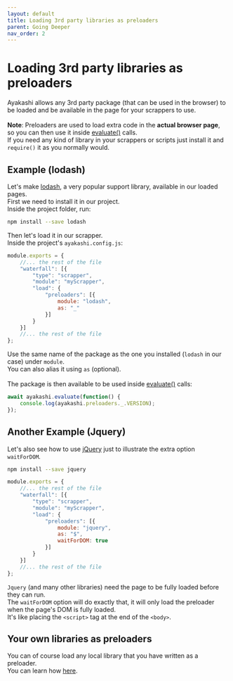 ```yaml
---
layout: default
title: Loading 3rd party libraries as preloaders
parent: Going Deeper
nav_order: 2
---
```


# Loading 3rd party libraries as preloaders

Ayakashi allows any 3rd party package (that can be used in the browser) to be loaded and be available in the page
for your scrappers to use.  
<br/>
**Note**: Preloaders are used to load extra code in the **actual browser page**, so you can then use it
inside [evaluate()](/docs/going_deeper/evaluating-javascript-expressions.html) calls.  
If you need any kind of library in your scrappers or scripts just install it and `require()` it as you normally would.

## Example (lodash)

Let's make [lodash](https://lodash.com/), a very popular support library, available in our loaded pages.  
First we need to install it in our project.  
Inside the project folder, run:

```bash
npm install --save lodash
```

Then let's load it in our scrapper.  
Inside the project's `ayakashi.config.js`:

```js
module.exports = {
    //... the rest of the file
    "waterfall": [{
        "type": "scrapper",
        "module": "myScrapper",
        "load": {
            "preloaders": [{
                module: "lodash",
                as: "_"
            }]
        }
    }]
    //... the rest of the file
};
```

Use the same name of the package as the one you installed (`lodash` in our case) under `module`.  
You can also alias it using `as` (optional).  
<br/>
The package is then available to be used inside [evaluate()](/docs/going_deeper/evaluating-javascript-expressions.html) calls:

```js
await ayakashi.evaluate(function() {
    console.log(ayakashi.preloaders._.VERSION);
});
```

## Another Example (Jquery)

Let's also see how to use [jQuery](https://jquery.com/) just to illustrate the extra option `waitForDOM`.  

```bash
npm install --save jquery
```

```js
module.exports = {
    //... the rest of the file
    "waterfall": [{
        "type": "scrapper",
        "module": "myScrapper",
        "load": {
            "preloaders": [{
                module: "jquery",
                as: "$",
                waitForDOM: true
            }]
        }
    }]
    //... the rest of the file
};
```

`Jquery` (and many other libraries) need the page to be fully loaded before they can run.  
The `waitForDOM` option will do exactly that, it will only load the preloader when the page's DOM is fully loaded.  
It's like placing the `<script>` tag at the end of the `<body>`.

## Your own libraries as preloaders

You can of course load any local library that you have written as a preloader.  
You can learn how [here](/docs/advanced/creating-your-own-preloaders.html).